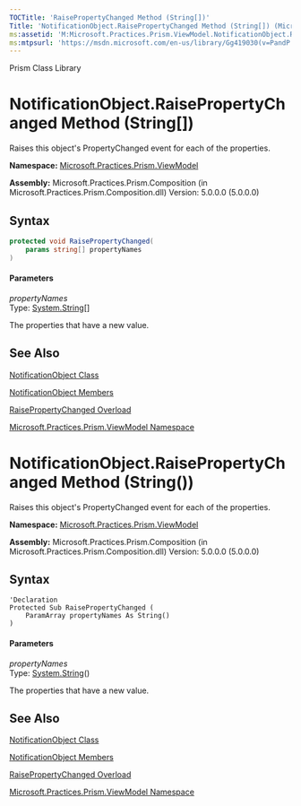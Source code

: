 ```yaml
---
TOCTitle: 'RaisePropertyChanged Method (String[])'
Title: 'NotificationObject.RaisePropertyChanged Method (String[]) (Microsoft.Practices.Prism.ViewModel)'
ms:assetid: 'M:Microsoft.Practices.Prism.ViewModel.NotificationObject.RaisePropertyChanged(System.String[])'
ms:mtpsurl: 'https://msdn.microsoft.com/en-us/library/Gg419030(v=PandP.50)'
---
```


Prism Class Library

# NotificationObject.RaisePropertyChanged Method (String[])

Raises this object's PropertyChanged event for each of the properties.

**Namespace:** [Microsoft.Practices.Prism.ViewModel](https://msdn.microsoft.com/en-us/library/microsoft.practices.prism.viewmodel(v=pandp.50))

**Assembly:** Microsoft.Practices.Prism.Composition (in Microsoft.Practices.Prism.Composition.dll) Version: 5.0.0.0 (5.0.0.0)

## Syntax

```C#
protected void RaisePropertyChanged(
	params string[] propertyNames
)
```

#### Parameters

*propertyNames*  
Type: [System.String](http://msdn2.microsoft.com/en-us/library/s1wwdcbf)[]

The properties that have a new value.

## See Also

[NotificationObject Class](https://msdn.microsoft.com/en-us/library/microsoft.practices.prism.viewmodel.notificationobject(v=pandp.50))

[NotificationObject Members](https://msdn.microsoft.com/en-us/library/microsoft.practices.prism.viewmodel.notificationobject_members(v=pandp.50))

[RaisePropertyChanged Overload](https://msdn.microsoft.com/en-us/library/microsoft.practices.prism.viewmodel.notificationobject.raisepropertychanged(v=pandp.50))

[Microsoft.Practices.Prism.ViewModel Namespace](https://msdn.microsoft.com/en-us/library/microsoft.practices.prism.viewmodel(v=pandp.50))

# NotificationObject.RaisePropertyChanged Method (String())

Raises this object's PropertyChanged event for each of the properties.

**Namespace:** [Microsoft.Practices.Prism.ViewModel](https://msdn.microsoft.com/en-us/library/microsoft.practices.prism.viewmodel(v=pandp.50))

**Assembly:** Microsoft.Practices.Prism.Composition (in Microsoft.Practices.Prism.Composition.dll) Version: 5.0.0.0 (5.0.0.0)

## Syntax

```VB
'Declaration
Protected Sub RaisePropertyChanged ( 
	ParamArray propertyNames As String()
)
```

#### Parameters

*propertyNames*  
Type: [System.String](http://msdn2.microsoft.com/en-us/library/s1wwdcbf)()

The properties that have a new value.

## See Also

[NotificationObject Class](https://msdn.microsoft.com/en-us/library/microsoft.practices.prism.viewmodel.notificationobject(v=pandp.50))

[NotificationObject Members](https://msdn.microsoft.com/en-us/library/microsoft.practices.prism.viewmodel.notificationobject_members(v=pandp.50))

[RaisePropertyChanged Overload](https://msdn.microsoft.com/en-us/library/microsoft.practices.prism.viewmodel.notificationobject.raisepropertychanged(v=pandp.50))

[Microsoft.Practices.Prism.ViewModel Namespace](https://msdn.microsoft.com/en-us/library/microsoft.practices.prism.viewmodel(v=pandp.50))
